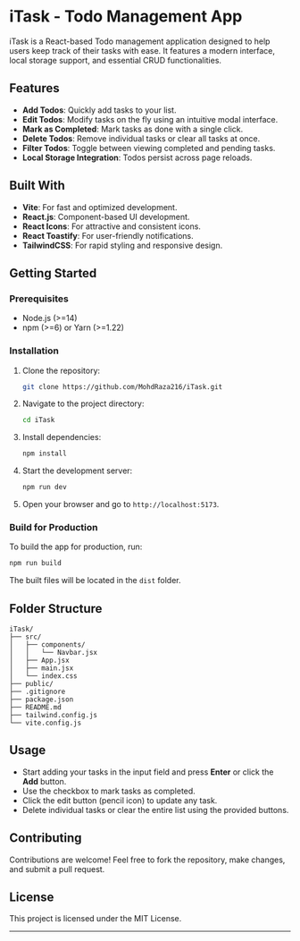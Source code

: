 # iTask - Todo Management App

iTask is a React-based Todo management application designed to help users keep track of their tasks with ease. It features a modern interface, local storage support, and essential CRUD functionalities.

## Features

- **Add Todos**: Quickly add tasks to your list.
- **Edit Todos**: Modify tasks on the fly using an intuitive modal interface.
- **Mark as Completed**: Mark tasks as done with a single click.
- **Delete Todos**: Remove individual tasks or clear all tasks at once.
- **Filter Todos**: Toggle between viewing completed and pending tasks.
- **Local Storage Integration**: Todos persist across page reloads.

## Built With

- **Vite**: For fast and optimized development.
- **React.js**: Component-based UI development.
- **React Icons**: For attractive and consistent icons.
- **React Toastify**: For user-friendly notifications.
- **TailwindCSS**: For rapid styling and responsive design.

## Getting Started

### Prerequisites

- Node.js (>=14)
- npm (>=6) or Yarn (>=1.22)

### Installation

1. Clone the repository:

   ```bash
   git clone https://github.com/MohdRaza216/iTask.git
   ```

2. Navigate to the project directory:

   ```bash
   cd iTask
   ```

3. Install dependencies:

   ```bash
   npm install
   ```

4. Start the development server:

   ```bash
   npm run dev
   ```

5. Open your browser and go to `http://localhost:5173`.

### Build for Production

To build the app for production, run:

```bash
npm run build
```

The built files will be located in the `dist` folder.

## Folder Structure

```plaintext
iTask/
├── src/
│   ├── components/
│   │   └── Navbar.jsx
│   ├── App.jsx
│   ├── main.jsx
│   └── index.css
├── public/
├── .gitignore
├── package.json
├── README.md
├── tailwind.config.js
└── vite.config.js
```

## Usage

- Start adding your tasks in the input field and press **Enter** or click the **Add** button.
- Use the checkbox to mark tasks as completed.
- Click the edit button (pencil icon) to update any task.
- Delete individual tasks or clear the entire list using the provided buttons.

## Contributing

Contributions are welcome! Feel free to fork the repository, make changes, and submit a pull request.

## License

This project is licensed under the MIT License.

---
